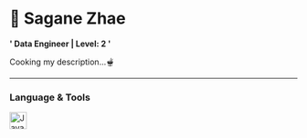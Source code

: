 # 🌙 Sagane Zhae

**' Data Engineer | Level: 2 '**

Cooking my description...🫕

---

### Language & Tools

<img aling="left" alt="Java" width="30px" style="padding-rigth:10px;" src="https://cdn.jsdelivr.net/gh/devicons/devicon@latest/devicon.min.css" />
<!--
**SaganeZhae/SaganeZhae** is a ✨ _special_ ✨ repository because its `README.md` (this file) appears on your GitHub profile.

Here are some ideas to get you started:

- 🔭 I’m currently working on ...
- 🌱 I’m currently learning ...
- 👯 I’m looking to collaborate on ...
- 🤔 I’m looking for help with ...
- 💬 Ask me about ...
- 📫 How to reach me: ...
- 😄 Pronouns: ...
- ⚡ Fun fact: ...
-->
